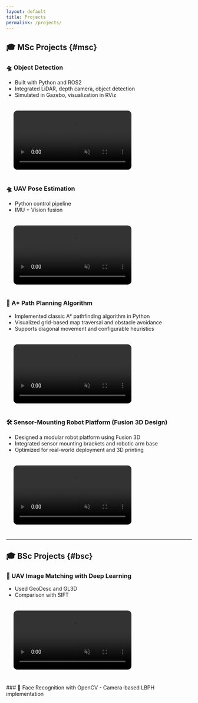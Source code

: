 ```yaml
---
layout: default
title: Projects
permalink: /projects/
---
```


## 🎓 MSc Projects {#msc}

### 🛸 Object Detection

<div style="display: flex; align-items: flex-start; gap: 20px; flex-wrap: wrap; margin-bottom: 40px;">

  <!-- 左边文字 -->
  <div style="flex: 1; min-width: 280px;">
    <ul style="margin-top: 0;">
      <li>Built with Python and ROS2</li>
      <li>Integrated LiDAR, depth camera, object detection</li>
      <li>Simulated in Gazebo, visualization in RViz</li>
    </ul>
  </div>

  <!-- 右边视频，改为固定宽度 -->
  <div style="flex: 0 0 320px; margin-left: 20px;">
    <video autoplay loop muted playsinline controls style="width: 100%; border-radius: 10px;">
      <source src="{{ '/videos/block_detect.mp4' | relative_url }}" type="video/mp4">
      Your browser does not support the video tag.
    </video>
  </div>

</div>


### 🛸 UAV Pose Estimation

<div style="display: flex; align-items: flex-start; gap: 20px; flex-wrap: wrap; margin-bottom: 40px;">

  <!-- 左边文字 -->
  <div style="flex: 1; min-width: 280px;">
    <ul style="margin-top: 0;">
      <li>Python control pipeline</li>
      <li>IMU + Vision fusion</li>
    </ul>
  </div>

  <!-- 右边视频，改为固定宽度 -->
  <div style="flex: 0 0 320px; margin-left: 20px;">
    <video autoplay loop muted playsinline controls style="width: 100%; border-radius: 10px;">
      <source src="{{ '/videos/Uav.mp4' | relative_url }}" type="video/mp4">
      Your browser does not support the video tag.
    </video>
  </div>

</div>

### 🧭 A* Path Planning Algorithm

<div style="display: flex; align-items: flex-start; gap: 20px; flex-wrap: wrap; margin-bottom: 40px;">

  <!-- 左边文字 -->
  <div style="flex: 1; min-width: 280px;">
    <ul style="margin-top: 0;">
      <li>Implemented classic A* pathfinding algorithm in Python</li>
      <li>Visualized grid-based map traversal and obstacle avoidance</li>
      <li>Supports diagonal movement and configurable heuristics</li>
    </ul>
  </div>

  <!-- 右边视频，改为固定宽度 -->
  <div style="flex: 0 0 320px; margin-left: 20px;">
    <video autoplay loop muted playsinline controls style="width: 100%; border-radius: 10px;">
      <source src="{{ '/videos/A_star.mp4' | relative_url }}" type="video/mp4">
      Your browser does not support the video tag.
    </video>
  </div>

</div>

### 🛠️ Sensor-Mounting Robot Platform (Fusion 3D Design)

<div style="display: flex; align-items: flex-start; gap: 20px; flex-wrap: wrap; margin-bottom: 40px;">

  <!-- 左边文字 -->
  <div style="flex: 1; min-width: 280px;">
    <ul style="margin-top: 0;">
      <li>Designed a modular robot platform using Fusion 3D</li>
      <li>Integrated sensor mounting brackets and robotic arm base</li>
      <li>Optimized for real-world deployment and 3D printing</li>
    </ul>
  </div>

  <!-- 右边视频或模型展示，固定宽度 -->
  <div style="flex: 0 0 320px; margin-left: 20px;">
    <video autoplay loop muted playsinline controls style="width: 100%; border-radius: 10px;">
      <source src="{{ '/videos/robot_plate.mp4' | relative_url }}" type="video/mp4">
      Your browser does not support the video tag.
    </video>
  </div>

</div>


---

## 🎓 BSc Projects {#bsc}

### 🧬 UAV Image Matching with Deep Learning

<div style="display: flex; align-items: flex-start; gap: 20px; flex-wrap: wrap; margin-bottom: 40px;">

  <!-- 左边文字 -->
  <div style="flex: 1; min-width: 280px;">
    <ul style="margin-top: 0;">
      <li>Used GeoDesc and GL3D</li>
      <li>Comparison with SIFT</li>
    </ul>
  </div>

  <!-- 右边视频或模型展示，固定宽度 -->
  <div style="flex: 0 0 320px; margin-left: 20px;">
    <video autoplay loop muted playsinline controls style="width: 100%; border-radius: 10px;">
      <source src="{{ '/videos/Geodesc.mp4' | relative_url }}" type="video/mp4">
      Your browser does not support the video tag.
    </video>
  </div>

</div>
### 🧠 Face Recognition with OpenCV
- Camera-based LBPH implementation
